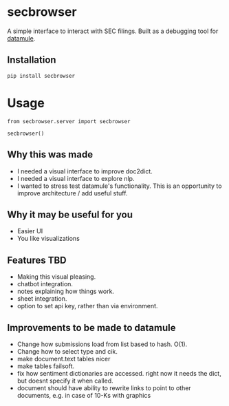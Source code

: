 # secbrowser

A simple interface to interact with SEC filings. Built as a debugging tool for [datamule](https://github.com/john-friedman/datamule-python).

## Installation
```
pip install secbrowser
```

# Usage
```
from secbrowser.server import secbrowser

secbrowser()
```

## Why this was made

- I needed a visual interface to improve doc2dict.
- I needed a visual interface to explore nlp.
- I wanted to stress test datamule's functionality. This is an opportunity to improve architecture / add useful stuff.

## Why it may be useful for you
- Easier UI
- You like visualizations


## Features TBD
- Making this visual pleasing.
- chatbot integration.
- notes explaining how things work.
- sheet integration.
- option to set api key, rather than via environment.

## Improvements to be made to datamule
- Change how submissions load from list based to hash. O(1).
- Change how to select type and cik.
- make document.text tables nicer
- make tables failsoft.
- fix how sentiment dictionaries are accessed. right now it needs the dict, but doesnt specify it when called.
- document should have ability to rewrite links to point to other documents, e.g. in case of 10-Ks with graphics